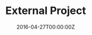 ---
date: "2016-04-27T00:00:00Z"
external_link: http://datasyn.app
image:
  caption: Photo by Toa Heftiba on Unsplash
  focal_point: Smart
summary: An example of linking directly to an external project website using `external_link`.
tags:
- Demo
title: External Project
---